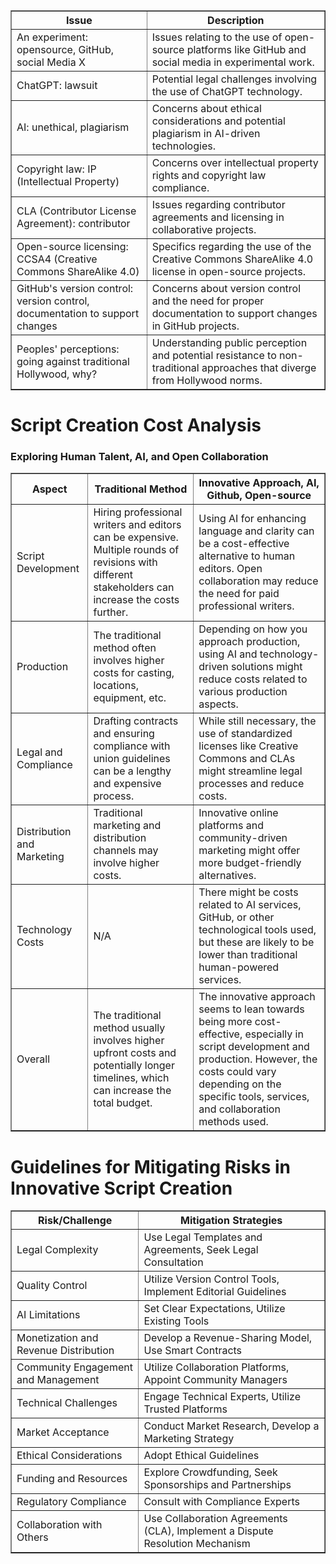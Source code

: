 
<table border="1" cellspacing="0" cellpadding="5">
  <tr>
    <th>Issue</th>
    <th>Description</th>
  </tr>
  <tr>
    <td>An experiment: opensource, GitHub, social Media X</td>
    <td>Issues relating to the use of open-source platforms like GitHub and social media in experimental work.</td>
  </tr>
  <tr>
    <td>ChatGPT: lawsuit</td>
    <td>Potential legal challenges involving the use of ChatGPT technology.</td>
  </tr>
  <tr>
    <td>AI: unethical, plagiarism</td>
    <td>Concerns about ethical considerations and potential plagiarism in AI-driven technologies.</td>
  </tr>
  <tr>
    <td>Copyright law: IP (Intellectual Property)</td>
    <td>Concerns over intellectual property rights and copyright law compliance.</td>
  </tr>
  <tr>
    <td>CLA (Contributor License Agreement): contributor</td>
    <td>Issues regarding contributor agreements and licensing in collaborative projects.</td>
  </tr>
  <tr>
    <td>Open-source licensing: CCSA4 (Creative Commons ShareAlike 4.0)</td>
    <td>Specifics regarding the use of the Creative Commons ShareAlike 4.0 license in open-source projects.</td>
  </tr>
  <tr>
    <td>GitHub's version control: version control, documentation to support changes</td>
    <td>Concerns about version control and the need for proper documentation to support changes in GitHub projects.</td>
  </tr>
  <tr>
    <td>Peoples' perceptions: going against traditional Hollywood, why?</td>
    <td>Understanding public perception and potential resistance to non-traditional approaches that diverge from Hollywood norms.</td>
  </tr>
</table>

<h1>Script Creation Cost Analysis</h1>
<h3>Exploring Human Talent, AI, and Open Collaboration</h3>
<table border="1" cellspacing="0" cellpadding="5">
  <tr>
    <th>Aspect</th>
    <th>Traditional Method</th>
    <th>Innovative Approach, AI, Github, Open-source</th>
  </tr>
  <tr>
    <td>Script Development</td>
    <td>Hiring professional writers and editors can be expensive. Multiple rounds of revisions with different stakeholders can increase the costs further.</td>
    <td>Using AI for enhancing language and clarity can be a cost-effective alternative to human editors. Open collaboration may reduce the need for paid professional writers.</td>
  </tr>
  <tr>
    <td>Production</td>
    <td>The traditional method often involves higher costs for casting, locations, equipment, etc.</td>
    <td>Depending on how you approach production, using AI and technology-driven solutions might reduce costs related to various production aspects.</td>
  </tr>
  <tr>
    <td>Legal and Compliance</td>
    <td>Drafting contracts and ensuring compliance with union guidelines can be a lengthy and expensive process.</td>
    <td>While still necessary, the use of standardized licenses like Creative Commons and CLAs might streamline legal processes and reduce costs.</td>
  </tr>
  <tr>
    <td>Distribution and Marketing</td>
    <td>Traditional marketing and distribution channels may involve higher costs.</td>
    <td>Innovative online platforms and community-driven marketing might offer more budget-friendly alternatives.</td>
  </tr>
  <tr>
    <td>Technology Costs</td>
    <td>N/A</td>
    <td>There might be costs related to AI services, GitHub, or other technological tools used, but these are likely to be lower than traditional human-powered services.</td>
  </tr>
  <tr>
    <td>Overall</td>
    <td>The traditional method usually involves higher upfront costs and potentially longer timelines, which can increase the total budget.</td>
    <td>The innovative approach seems to lean towards being more cost-effective, especially in script development and production. However, the costs could vary depending on the specific tools, services, and collaboration methods used.</td>
  </tr>
</table>


<h1>Guidelines for Mitigating Risks in Innovative Script Creation</h1>
<table border="1" cellspacing="0" cellpadding="5">
  <tr>
    <th>Risk/Challenge</th>
    <th>Mitigation Strategies</th>
  </tr>
  <tr>
    <td>Legal Complexity</td>
    <td>Use Legal Templates and Agreements, Seek Legal Consultation</td>
  </tr>
  <tr>
    <td>Quality Control</td>
    <td>Utilize Version Control Tools, Implement Editorial Guidelines</td>
  </tr>
  <tr>
    <td>AI Limitations</td>
    <td>Set Clear Expectations, Utilize Existing Tools</td>
  </tr>
  <tr>
    <td>Monetization and Revenue Distribution</td>
    <td>Develop a Revenue-Sharing Model, Use Smart Contracts</td>
  </tr>
  <tr>
    <td>Community Engagement and Management</td>
    <td>Utilize Collaboration Platforms, Appoint Community Managers</td>
  </tr>
  <tr>
    <td>Technical Challenges</td>
    <td>Engage Technical Experts, Utilize Trusted Platforms</td>
  </tr>
  <tr>
    <td>Market Acceptance</td>
    <td>Conduct Market Research, Develop a Marketing Strategy</td>
  </tr>
  <tr>
    <td>Ethical Considerations</td>
    <td>Adopt Ethical Guidelines</td>
  </tr>
  <tr>
    <td>Funding and Resources</td>
    <td>Explore Crowdfunding, Seek Sponsorships and Partnerships</td>
  </tr>
  <tr>
    <td>Regulatory Compliance</td>
    <td>Consult with Compliance Experts</td>
  </tr>
  <tr>
    <td>Collaboration with Others</td>
    <td>Use Collaboration Agreements (CLA), Implement a Dispute Resolution Mechanism</td>
  </tr>
</table>

